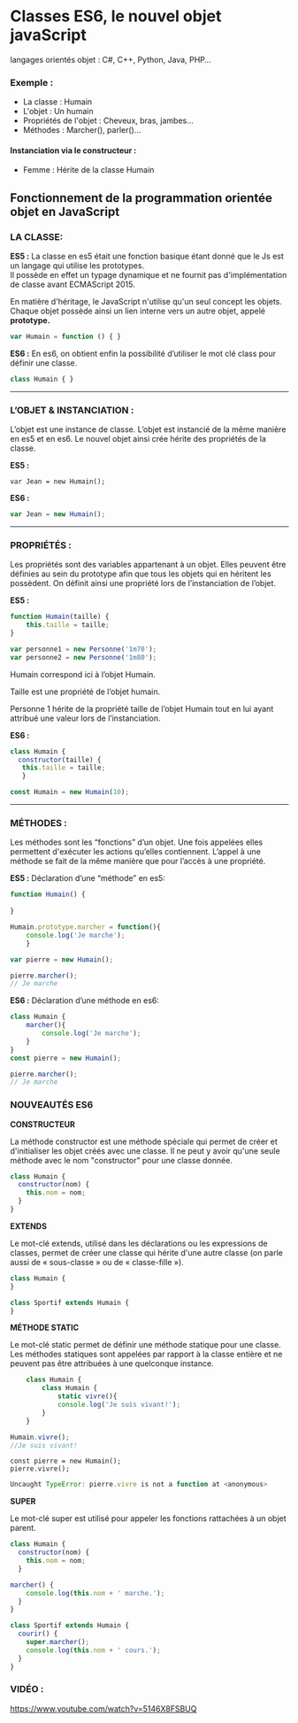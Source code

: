 # Classes ES6, le nouvel objet javaScript

langages orientés objet : C#, C++, Python, Java, PHP… 

### Exemple : 
* La classe : Humain
* L'objet : Un humain 
* Propriétés de l'objet : Cheveux, bras, jambes... 
* Méthodes : Marcher(), parler()... 

#### Instanciation via le constructeur : 
* Femme : Hérite de la classe Humain

## Fonctionnement de la programmation orientée objet en JavaScript

### LA CLASSE: 

**ES5 :** 
La classe en es5 était une fonction basique étant donné que le Js est un langage qui utilise les prototypes.  
Il possède en effet  un typage dynamique et ne fournit pas d'implémentation de classe avant ECMAScript 2015.

En matière d'héritage, le JavaScript n'utilise qu'un seul concept les objets. 
Chaque objet possède ainsi un lien interne vers un autre objet, appelé **prototype.**

```javascript
var Humain = function () { }
```

**ES6 :** 
En es6, on obtient enfin la possibilité d’utiliser le mot clé class pour définir une classe. 

```javascript
class Humain { }
```

__________________________


### L’OBJET & INSTANCIATION : 

L’objet est une instance de classe. L’objet est instancié de la même manière en es5 et en es6.
Le nouvel objet ainsi crée hérite des propriétés de la classe. 

**ES5 :** 

```javscript 
var Jean = new Humain();
```

**ES6 :** 

```javascript
var Jean = new Humain();
```


________________

### PROPRIÉTÉS : 

Les propriétés sont des variables appartenant à un objet. Elles peuvent être définies au sein du prototype afin que tous les objets qui en héritent les possèdent. 
On définit ainsi une propriété lors de l’instanciation de l’objet. 


**ES5 :** 

```javascript
function Humain(taille) {
	this.taille = taille;
}

var personne1 = new Personne('1m70');
var personne2 = new Personne('1m80');
```


Humain correspond ici à l’objet Humain. 

Taille est une propriété de l’objet humain. 

Personne 1 hérite de la propriété taille de l’objet Humain tout en lui ayant attribué une valeur lors de l’instanciation.


**ES6 :**

```javascript
class Humain {
  constructor(taille) {
   this.taille = taille;
   }

const Humain = new Humain(10);
```


__________________


### MÉTHODES : 

Les méthodes sont les “fonctions” d’un objet. Une fois appelées elles permettent d'exécuter les actions qu’elles contiennent.
L’appel à une méthode se fait de la même manière que pour l’accès à une propriété.


**ES5 :** 
Déclaration d’une “méthode” en es5:

```javascript
function Humain() {
	
}

Humain.prototype.marcher = function(){
	console.log('Je marche');
	}

var pierre = new Humain();

pierre.marcher();
// Je marche
```

**ES6 :** 
Déclaration d’une méthode en es6:

```javascript
class Humain {
	marcher(){
		console.log('Je marche');
	}
}
const pierre = new Humain();
```

```javascript
pierre.marcher();
// Je marche
```



### NOUVEAUTÉS ES6

**CONSTRUCTEUR** 

La méthode constructor est une méthode spéciale qui permet de créer et d'initialiser les objet créés avec une classe. Il ne peut y avoir qu'une seule méthode avec le nom "constructor" pour une classe donnée.

```javascript 
class Humain { 
  constructor(nom) {
    this.nom = nom;
  } 
}
```

**EXTENDS**

Le mot-clé extends, utilisé dans les déclarations ou les expressions de classes, permet de créer une classe qui hérite d'une autre classe (on parle aussi de « sous-classe » ou de « classe-fille »).

```javascript
class Humain { 
}
```

```javascript
class Sportif extends Humain {
}
```

**MÉTHODE STATIC**

Le mot-clé static permet de définir une méthode statique pour une classe. Les méthodes statiques sont appelées par rapport à la classe entière et ne peuvent pas être attribuées à une quelconque instance. 

```javascript
	class Humain { 
		class Humain {
			static vivre(){
			console.log('Je suis vivant!');
		}
	}
```

```javascript
Humain.vivre();
//Je suis vivant!
```

```javscript
const pierre = new Humain();
pierre.vivre();
```

```javascript
Uncaught TypeError: pierre.vivre is not a function at <anonymous>
```

**SUPER**

Le mot-clé super est utilisé pour appeler les fonctions rattachées à un objet parent.

```javascript
class Humain { 
  constructor(nom) {
    this.nom = nom;
  }
```
  
```javascript
marcher() {
    console.log(this.nom + ' marche.');
  }
}
```

```javascript
class Sportif extends Humain {
  courir() {
    super.marcher();
    console.log(this.nom + ' cours.');
  }
}
```

### VIDÉO : 

https://www.youtube.com/watch?v=5146X8FSBUQ
